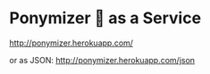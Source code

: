 Ponymizer 🐴 as a Service
========================

<http://ponymizer.herokuapp.com/>

or as JSON: <http://ponymizer.herokuapp.com/json>
